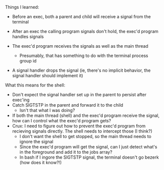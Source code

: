Things I learned:
* Before an exec, both a parent and child will receive a signal from the terminal
* After an exec the calling program signals don't hold, the exec'd program handles signals
* The exec'd program receives the signals as well as the main thread
    * Presumably, that has something to do with the terminal process group id

* A signal handler drops the signal (ie, there's no implicit behavior, the signal handler should implement it)


What this means for the shell:
* Don't expect the signal handler set up in the parent to persist after exec'ing
* Catch SIGTSTP in the parent and forward it to the child
    * Isn't that what I was doing?
* If both the main thread (shell) and the exec'd program receive the signal, how can I control what the exec'd program gets?
* Crux: I need to figure out how to prevent the exec'd program from recieving signals directly.  The shell needs to intercept those (I think?)
    * I don't want the shell to get stopped, so the main thread needs to ignore the signal
    * Since the exec'd program will get the signal, can I just detect what's in the foreground and add it to the jobs array?
    * In bash if I ingore the SIGTSTP signal, the terminal doesn't go bezerk (how does it know?!)